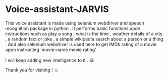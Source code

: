 # Voice-assistant-JARVIS </br>
This voice assistant is made using selenium webdriver and speech recognition package in python . It performs basic functions upon instructions such as play a song , what is the time , weather details of a city , a random fact or joke , a simple wikipedia search about a person or a thing . And also selenium webdriver is used here to get IMDb rating of a movie upon instructing 'movie-name movie rating' .
</br>
</br>
I will keep adding new intelligence to it . :smiley:

Thank you for visiting ! :relaxed:
